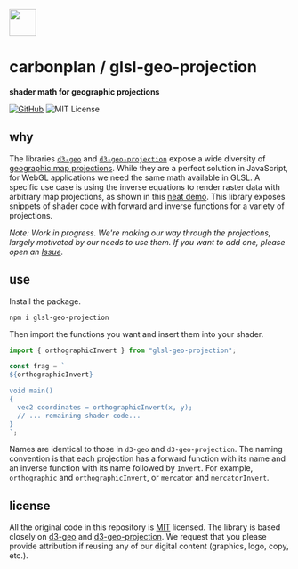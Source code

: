 <img
  src='https://carbonplan-assets.s3.amazonaws.com/monogram/dark-small.png'
  height='48'
/>

# carbonplan / glsl-geo-projection

**shader math for geographic projections**

[![GitHub][github-badge]][github]
![MIT License][]

[github]: https://github.com/carbonplan/glsl-geo-projection
[github-badge]: https://badgen.net/badge/-/github?icon=github&label
[mit license]: https://badgen.net/badge/license/MIT/blue

## why

The libraries [`d3-geo`](https://github.com/d3/d3-geo) and [`d3-geo-projection`](https://github.com/d3/d3-geo-projection) expose a wide diversity of [geographic map projections](https://en.wikipedia.org/wiki/Map_projection). While they are a perfect solution in JavaScript, for WebGL applications we need the same math available in GLSL. A specific use case is using the inverse equations to render raster data with arbitrary map projections, as shown in this [neat demo](http://bl.ocks.org/mbostock/raw/5446416/e46a4985e7a851f10bc231d1e78681c457d94aad/). This library exposes snippets of shader code with forward and inverse functions for a variety of projections.

_Note: Work in progress. We're making our way through the projections, largely motivated by our needs to use them. If you want to add one, please open an [Issue](https://github.com/carbonplan/glsl-geo-projection/issues)._

## use

Install the package.

```
npm i glsl-geo-projection
```

Then import the functions you want and insert them into your shader.

```js
import { orthographicInvert } from "glsl-geo-projection";

const frag = `
${orthographicInvert}

void main() 
{
  vec2 coordinates = orthographicInvert(x, y);
  // ... remaining shader code...
}
`;
```

Names are identical to those in `d3-geo` and `d3-geo-projection`. The naming convention is that each projection has a forward function with its name and an inverse function with its name followed by `Invert`. For example, `orthographic` and `orthographicInvert`, or `mercator` and `mercatorInvert`.

## license

All the original code in this repository is [MIT](https://choosealicense.com/licenses/mit/) licensed. The library is based closely on [d3-geo](https://github.com/d3/d3-geo/blob/main/LICENSE) and [d3-geo-projection](https://github.com/d3/d3-geo-projection/blob/main/LICENSE). We request that you please provide attribution if reusing any of our digital content (graphics, logo, copy, etc.).
